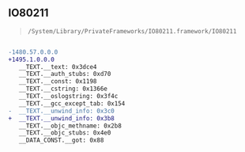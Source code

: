 ## IO80211

> `/System/Library/PrivateFrameworks/IO80211.framework/IO80211`

```diff

-1480.57.0.0.0
+1495.1.0.0.0
   __TEXT.__text: 0x3dce4
   __TEXT.__auth_stubs: 0xd70
   __TEXT.__const: 0x1198
   __TEXT.__cstring: 0x1366e
   __TEXT.__oslogstring: 0x3f4c
   __TEXT.__gcc_except_tab: 0x154
-  __TEXT.__unwind_info: 0x3c0
+  __TEXT.__unwind_info: 0x3b8
   __TEXT.__objc_methname: 0x2b8
   __TEXT.__objc_stubs: 0x4e0
   __DATA_CONST.__got: 0x88

```
